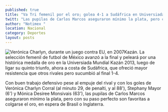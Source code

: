 ```yaml
---
published: true
title: "Va Tri femenil por el oro; golea 4-1 a Sudáfrica en Universiada Kazán 2013"
twitt: "Las pupilas de Carlos Marcos aseguraron mínimo la plata, pero con su paso perfecto son favoritas a colgarse el oro, en espera de Brasil o Inglaterra"
author: "Notimex "
location: Nacional
category: Deportes
layout: posts
---
```


![Verónica Charlyn, durante un juego contra EU, en 2007](http://i.imgur.com/7g6XkM1m.jpg)Kazán. La selección femenil de futbol de México avanzó a la final y peleará por una histórica medalla de oro en la Universiada Mundial Kazán 2013, luego de ligar su quinto triunfo, ahora a costa de Sudáfrica, que ofreció mayor resistencia que otros rivales pero sucumbió al final 1-4.

Con buen trabajo defensivo pese al empuje del rival y con los goles de Verónica Charlyn Corral (al minuto 29, de penalti, y al 88'), Stephany Mayor (6') y Mónica Desiree Monsivais (63'), las pupilas de Carlos Marcos aseguraron mínimo la plata, pero con su paso perfecto son favoritas a colgarse el oro, en espera de Brasil o Inglaterra.
